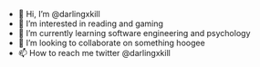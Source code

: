 - 👋 Hi, I’m @darlingxkill
- 👀 I’m interested in reading and gaming
- 🌱 I’m currently learning software engineering and psychology
- 💞️ I’m looking to collaborate on something hoogee
- 📫 How to reach me twitter @darlingxkill

<!---
darlingxkill/darlingxkill is a ✨ special ✨ repository because its `README.md` (this file) appears on your GitHub profile.
You can click the Preview link to take a look at your changes.
--->
